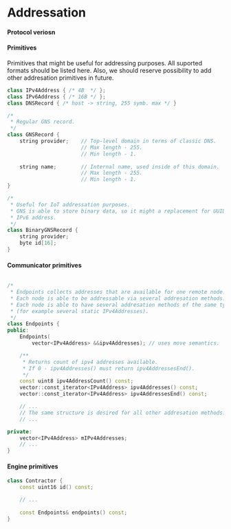 # Addressation 

#### Protocol veriosn

#### Primitives 
Primitives that might be useful for addressing purposes.
All suported formats should be listed here.
Also, we should reserve possibility to add other addresation primitives in future.


```c++
class IPv4Address { /* 4B  */ };
class IPv6Address { /* 16B */ };
class DNSRecord { /* host -> string, 255 symb. max */ }

/*
 * Regular GNS record.
 */
class GNSRecord {
	string provider; 	// Top-level domain in terms of classic DNS. 
                        // Max length - 255.
                        // Min length - 1.
	
    string name;		// Internal name, used inside of this domain.
                        // Max length - 255.
                        // Min length - 1.
}

/* 
 * Useful for IoT addressation purposes.
 * GNS is able to store binary data, so it might a replacement for UUIDv4 or 
 * IPv6 address.
 */
class BinaryGNSRecord {
	string provider;
	byte id[16];
}
```


#### Communicator primitives
```c++

/*
 * Endpoints collects addresses that are available for one remote node.
 * Each node is able to be addressable via several addresation methods. 
 * Each node is able to have several addresation methods of the same type 
 * (for example several static IPv4Addresses).
 */
class Endpoints {
public:
    Endpoints(
        vector<IPv4Address> &&ipv4Addresses); // uses move semantics.

    /**
     * Returns count of ipv4 addresses available.
     * If 0 - ipv4Addresses() must return ipv4AddressesEnd().
     */
	const uint8 ipv4AddressCount() const;
	vector::const_iterator<IPv4Address> ipv4Addresses() const;
    vector::const_iterator<IPv4Address> ipv4AddressesEnd() const;

    // ...
    // The same structure is desired for all other addresation methods.
    // ...

private:
    vector<IPv4Address> mIPv4Addresses;
    // ...
}
```

#### Engine primitives
```c++
class Contractor {
    const uint16 id() const;

    // ...
    
    const Endpoints& endpoints() const;
}
```